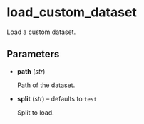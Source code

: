 # load_custom_dataset

Load a custom dataset.



## Parameters

- **path** (*str*)

    Path of the dataset.

- **split** (*str*) – defaults to `test`

    Split to load.




